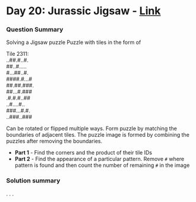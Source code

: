 # Day 20: Jurassic Jigsaw  - [Link](https://adventofcode.com/2020/day/20)

### Question Summary
Solving a Jigsaw puzzle
Puzzle with tiles in the form of 

<p>
Tile 2311:<br>
..##.#..#.<br>
##..#.....<br>
#...##..#.<br>
####.#...#<br>
##.##.###.<br>
##...#.###<br>
.#.#.#..##<br>
..#....#..<br>
###...#.#.<br>
..###..###<br>
</p>

Can be rotated or flipped multiple ways. Form puzzle by matching the boundaries of adjacent tiles. 
The puzzle image is formed by combining the puzzles after removing the boundaries.

- **Part 1** - Find the corners and the product of their tile IDs
- **Part 2** - Find the appearance of a particular pattern. Remove `#` where pattern is found and then count the number of remaining `#` in the image

### Solution summary 
. . . 
